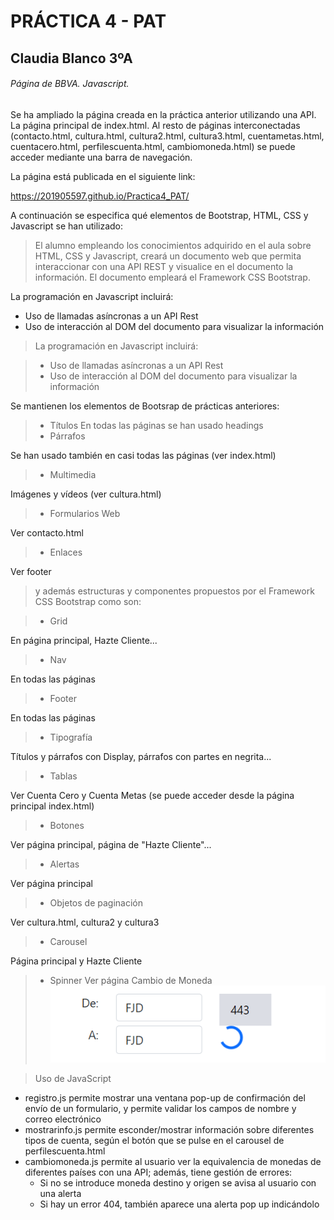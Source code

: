 # PRÁCTICA 4 - PAT
## Claudia Blanco 3ºA
###### Página de BBVA. Javascript. 

Se ha ampliado la página creada en la práctica anterior utilizando una API.
La página principal de index.html. Al resto de páginas interconectadas (contacto.html, cultura.html, cultura2.html, cultura3.html, cuentametas.html, cuentacero.html, perfilescuenta.html, cambiomoneda.html) se puede acceder mediante una barra de navegación.

La página está publicada en el siguiente link:

https://201905597.github.io/Practica4_PAT/

A continuación se especifica qué elementos de Bootstrap, HTML, CSS y Javascript se han utilizado:

> El alumno empleando los conocimientos adquirido en el aula sobre
HTML, CSS y Javascript, creará un documento web que permita
interaccionar con una API REST y visualice en el documento la información.
El documento empleará el Framework CSS Bootstrap.

La programación en Javascript incluirá:

- Uso de llamadas asíncronas a un API Rest
- Uso de interacción al DOM del documento para visualizar la información


> La programación en Javascript incluirá:

> - Uso de llamadas asíncronas a un API Rest
> - Uso de interacción al DOM del documento para visualizar la información

Se mantienen los elementos de Bootsrap de prácticas anteriores:
> - Títulos
En todas las páginas se han usado headings
> - Párrafos

Se han usado también en casi todas las páginas (ver index.html)

> - Multimedia

Imágenes y vídeos (ver cultura.html)
> - Formularios Web

Ver contacto.html
> - Enlaces

Ver footer

> y además estructuras y componentes propuestos por el
> Framework CSS Bootstrap como son:

> - Grid

En página principal, Hazte Cliente...
> - Nav

En todas las páginas
> - Footer

En todas las páginas
> - Tipografía 

Títulos y párrafos con Display, párrafos con partes en negrita... 
> - Tablas

Ver Cuenta Cero y Cuenta Metas (se puede acceder desde la página principal index.html)
> - Botones

Ver página principal, página de "Hazte Cliente"...
> - Alertas

Ver página principal
> - Objetos de paginación

Ver cultura.html, cultura2 y cultura3
> - Carousel

Página principal y Hazte Cliente

> - Spinner
Ver página Cambio de Moneda
![img_1.png](img_1.png)

> Uso de JavaScript
- registro.js permite mostrar una ventana pop-up de confirmación del envío de un formulario, y permite validar los campos de nombre y correo electrónico
- mostrarinfo.js permite esconder/mostrar información sobre diferentes tipos de cuenta, según el botón que se pulse en el carousel de perfilescuenta.html
- cambiomoneda.js permite al usuario ver la equivalencia de monedas de diferentes países con una API; además, tiene gestión de errores:
    - Si no se introduce moneda destino y origen se avisa al usuario con una alerta
    - Si hay un error 404, también aparece una alerta pop up indicándolo